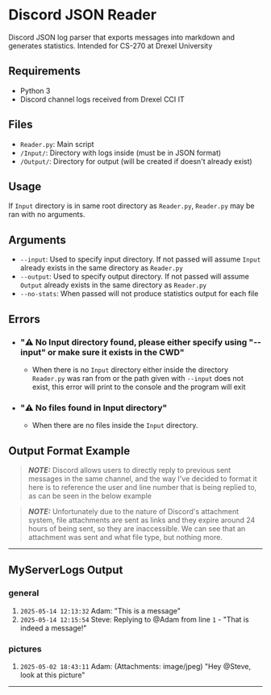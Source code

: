 # Discord JSON Reader

Discord JSON log parser that exports messages into markdown and generates statistics.
Intended for CS-270 at Drexel University

## Requirements
- Python 3
- Discord channel logs received from Drexel CCI IT

## Files
- `Reader.py`: Main script
- `/Input/`: Directory with logs inside (must be in JSON format)
- `/Output/`: Directory for output (will be created if doesn't already exist)

## Usage
If `Input` directory is in same root directory as `Reader.py`,
`Reader.py` may be ran with no arguments.

## Arguments
- `--input`: Used to specify input directory. If not passed will assume `Input` already exists
in the same directory as `Reader.py`
- `--output`: Used to specify output directory. If not passed will assume `Output` already exists
in the same directory as `Reader.py`
- `--no-stats`: When passed will not produce statistics output for each file

## Errors
- ### "⚠️ No Input directory found, please either specify using \"--input\" or make sure it exists in the CWD"
  - When there is no `Input` directory either inside the directory `Reader.py` was ran from or
  the path given with `--input` does not exist, this error will print to the console and the program will exit
- ### "⚠️ No files found in Input directory"
  - When there are no files inside the `Input` directory.

## Output Format Example
>**_NOTE:_** Discord allows users to directly reply to previous sent messages in the same channel, and the way I've decided
to format it here is to reference the user and line number that is being replied to, as can be seen in the below example

>**_NOTE:_** Unfortunately due to the nature of Discord's attachment system, file attachments are sent as links and they
expire around 24 hours of being sent, so they are inaccessible. We can see that an attachment was sent and what file type,
but nothing more.

---

## MyServerLogs Output
### **general**

1. `2025-05-14 12:13:32` Adam: "This is a message"
2. `2025-05-14 12:15:54` Steve: Replying to @Adam from line `1` - "That is indeed  a message!"

### **pictures**

1. `2025-05-02 18:43:11` Adam: (Attachments: image/jpeg) "Hey @Steve, look at this picture"

---
